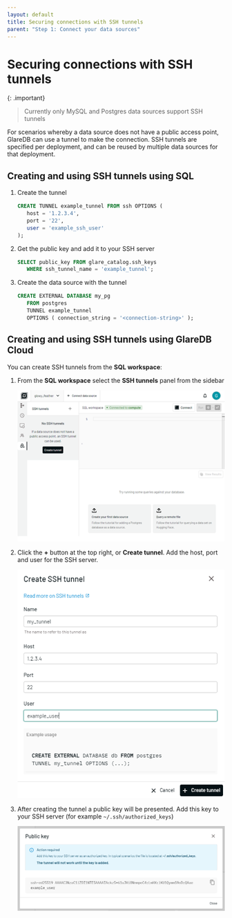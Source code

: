 ```yaml
---
layout: default
title: Securing connections with SSH tunnels
parent: "Step 1: Connect your data sources"
---
```


# Securing connections with SSH tunnels

{: .important}

> Currently only MySQL and Postgres data sources support SSH tunnels

For scenarios whereby a data source does not have a public access point, GlareDB
can use a tunnel to make the connection. SSH tunnels are specified per
deployment, and can be reused by multiple data sources for that deployment.

## Creating and using SSH tunnels using SQL

1. Create the tunnel

   ```sql
   CREATE TUNNEL example_tunnel FROM ssh OPTIONS (
      host = '1.2.3.4',
      port = '22',
      user = 'example_ssh_user'
   );
   ```

2. Get the public key and add it to your SSH server

   ```sql
   SELECT public_key FROM glare_catalog.ssh_keys
      WHERE ssh_tunnel_name = 'example_tunnel';
   ```

3. Create the data source with the tunnel

   ```sql
   CREATE EXTERNAL DATABASE my_pg
      FROM postgres
      TUNNEL example_tunnel
      OPTIONS ( connection_string = '<connection-string>' );
   ```

## Creating and using SSH tunnels using GlareDB Cloud

You can create SSH tunnels from the **SQL workspace**:

1. From the **SQL workspace** select the **SSH tunnels** panel from the sidebar

   ![SSH tunnel settings]

2. Click the **+** button at the top right, or **Create tunnel**. Add the host,
   port and user for the SSH server.

   ![Create SSH tunnel]

3. After creating the tunnel a public key will be presented. Add this key to
   your SSH server (for example `~/.ssh/authorized_keys`)

   ![SSH tunnel public key]

[SSH tunnel settings]: /assets/images/data-sources/ssh-tunnels-sidebar.png
[Create SSH tunnel]: /assets/images/data-sources/create_ssh_tunnel.png
[SSH tunnel public key]: /assets/images/data-sources/public-key.png
